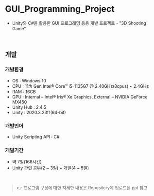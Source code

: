 # GUI_Programming_Project
- Unity와 C#을 활용한 GUI 프로그래밍 응용 개발 프로젝트 - "3D Shooting Game"

<br/>

## 개발
### 개발환경
- OS : Windows 10
- CPU : 11𝑡ℎ Gen Intel® Core™ i5-1135G7 @ 2.40GHz(8cpus) ~ 2.4GHz
- RAM : 16GB
- GPU : Internal – Intel® Iris® Xe Graphics, External – NVIDIA GeForce MX450
- Unity Hub : 2.4.5
- Unity : 2020.3.23f1(64-bit)   

### 개발언어
- Unity Scripting API : C#

### 개발기간
- 약 7일(168시간)
- Unity 관련 공부(2 ~ 3일) + 개발(4 ~ 5일)

<br/>

> 👉 프로그램 구성에 대한 자세한 내용은 Repository에 업로드된 ppt 참고
